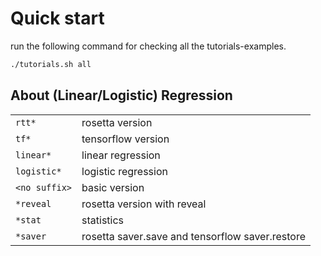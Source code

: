 # Quick start

run the following command for checking all the tutorials-examples.

```sh
./tutorials.sh all
```

## About (Linear/Logistic) Regression

|             |                                                 |
| ----------- | ----------------------------------------------- |
| `rtt*`        | rosetta version                                 |
| `tf*`         | tensorflow version                              |
| `linear*`     | linear regression                               |
| `logistic*`   | logistic regression                             |
| `<no suffix>` | basic version                                   |
| `*reveal`     | rosetta version with reveal                     |
| `*stat`      | statistics                                      |
| `*saver`      | rosetta saver.save and tensorflow saver.restore |

